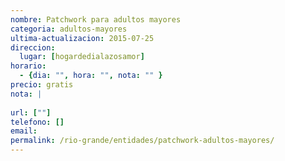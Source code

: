 ```yaml
---
nombre: Patchwork para adultos mayores
categoria: adultos-mayores
ultima-actualizacion: 2015-07-25
direccion: 
  lugar: [hogardedialazosamor]
horario: 
  - {dia: "", hora: "", nota: "" }
precio: gratis
nota: | 
  
url: [""]
telefono: []
email: 
permalink: /rio-grande/entidades/patchwork-adultos-mayores/
---
```


